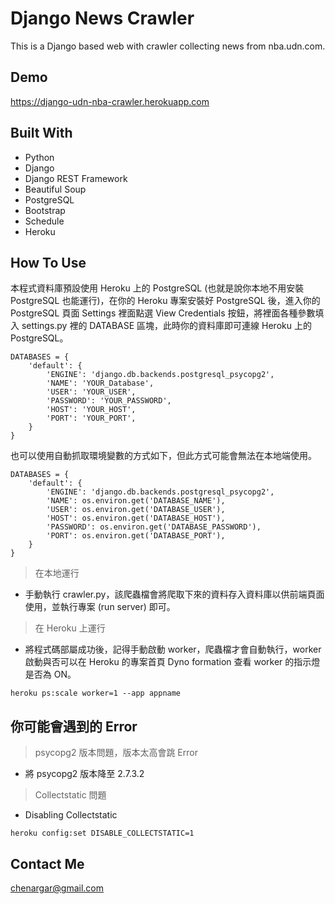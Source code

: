 # Django News Crawler

This is a Django based web with crawler collecting news from nba.udn.com.

## Demo
https://django-udn-nba-crawler.herokuapp.com

## Built With

- Python
- Django
- Django REST Framework
- Beautiful Soup
- PostgreSQL
- Bootstrap
- Schedule
- Heroku

## How To Use

本程式資料庫預設使用 Heroku 上的 PostgreSQL (也就是說你本地不用安裝 PostgreSQL 也能運行)，在你的 Heroku 專案安裝好 PostgreSQL 後，進入你的 PostgreSQL 頁面 Settings 裡面點選 View Credentials 按鈕，將裡面各種參數填入 settings.py 裡的 DATABASE 區塊，此時你的資料庫即可連線 Heroku 上的 PostgreSQL。

```
DATABASES = {
    'default': {
        'ENGINE': 'django.db.backends.postgresql_psycopg2',
        'NAME': 'YOUR_Database',
        'USER': 'YOUR_USER',
        'PASSWORD': 'YOUR_PASSWORD',
        'HOST': 'YOUR_HOST',
        'PORT': 'YOUR_PORT',
    }
}
```

也可以使用自動抓取環境變數的方式如下，但此方式可能會無法在本地端使用。

```
DATABASES = {
    'default': {
        'ENGINE': 'django.db.backends.postgresql_psycopg2',
        'NAME': os.environ.get('DATABASE_NAME'),
        'USER': os.environ.get('DATABASE_USER'),
        'HOST': os.environ.get('DATABASE_HOST'),
        'PASSWORD': os.environ.get('DATABASE_PASSWORD'),
        'PORT': os.environ.get('DATABASE_PORT'),
    }
}
```

> 在本地運行

- 手動執行 crawler.py，該爬蟲檔會將爬取下來的資料存入資料庫以供前端頁面使用，並執行專案 (run server) 即可。

> 在 Heroku 上運行

- 將程式碼部屬成功後，記得手動啟動 worker，爬蟲檔才會自動執行，worker 啟動與否可以在 Heroku 的專案首頁 Dyno formation 查看 worker 的指示燈是否為 ON。

```
heroku ps:scale worker=1 --app appname 
```

## 你可能會遇到的 Error

> psycopg2 版本問題，版本太高會跳 Error

- 將 psycopg2 版本降至 2.7.3.2

> Collectstatic 問題

- Disabling Collectstatic

```
heroku config:set DISABLE_COLLECTSTATIC=1
```

## Contact Me
chenargar@gmail.com
